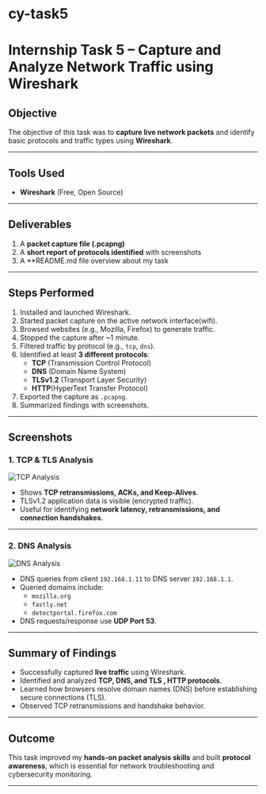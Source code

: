 # cy-task5
# Internship Task 5 – Capture and Analyze Network Traffic using Wireshark  

##  Objective  
The objective of this task was to **capture live network packets** and identify basic protocols and traffic types using **Wireshark**.  

---

##  Tools Used  
- **Wireshark** (Free, Open Source)  

---

##  Deliverables  
1. A **packet capture file (.pcapng)**  
2. A **short report of protocols identified** with screenshots
3. A **README.md file overview about my task

---

##  Steps Performed  

1. Installed and launched Wireshark.  
2. Started packet capture on the active network interface(wifi).  
3. Browsed websites (e.g., Mozilla, Firefox) to generate traffic.  
4. Stopped the capture after ~1 minute.  
5. Filtered traffic by protocol (e.g., `tcp`, `dns`).  
6. Identified at least **3 different protocols**:  
   - **TCP** (Transmission Control Protocol)  
   - **DNS** (Domain Name System)  
   - **TLSv1.2** (Transport Layer Security)
   - **HTTP**(HyperText Transfer Protocol)
7. Exported the capture as `.pcapng`.  
8. Summarized findings with screenshots.  

---

##  Screenshots  

### 1. TCP & TLS Analysis  
![TCP Analysis](screenshots/capture_protocol.png)  

- Shows **TCP retransmissions, ACKs, and Keep-Alives**.  
- TLSv1.2 application data is visible (encrypted traffic).  
- Useful for identifying **network latency, retransmissions, and connection handshakes**.  

---

### 2. DNS Analysis  
![DNS Analysis](screenshots/dns_analysis.png)  

- DNS queries from client `192.168.1.11` to DNS server `192.168.1.1`.  
- Queried domains include:  
  - `mozilla.org`  
  - `fastly.net`  
  - `detectportal.firefox.com`  
- DNS requests/response use **UDP Port 53**.  

---

##  Summary of Findings  

- Successfully captured **live traffic** using Wireshark.  
- Identified and analyzed **TCP, DNS, and TLS , HTTP protocols**.  
- Learned how browsers resolve domain names (DNS) before establishing secure connections (TLS).  
- Observed TCP retransmissions and handshake behavior.  

---

##  Outcome  
This task improved my **hands-on packet analysis skills** and built **protocol awareness**, which is essential for network troubleshooting and cybersecurity monitoring.  

---



